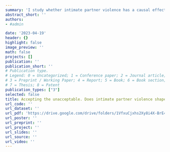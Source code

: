 ```yaml
---
summary: 'I study whether intimate partner violence has a causal effect on victims’ tolerance towards it in a context where divorce is very costly. First, I show theoretically that tolerance of violence can serve as a coping mechanism, particularly under prolonged exposure to abuse. I empirically test this hypothesis in the context of India. To do so, I leverage variations in the minimum legal drinking, employing a regression discontinuity design and an event study approach. The findings show a 4-5 percentage points increase in wives’ likelihood of experiencing IPV as their husbands attain the legal drinking age. In the short-run, this does not lead to a change in wives IPV tolerance. To study the effect of prolonged exposure to IPV on attitudes, I compare couples living in states with different legal drinking ages. I find that earlier legal drinking increases the exposure to violence by up to 6 months, which in turn leads to a 0.3 standard deviation increase in wives’ tolerance towards violence. These findings suggest that the longer the exposure to violence, the more the victims may normalise and justify violence inflicted on them as a coping mechanism.'
abstract_short: ''
authors:
- #admin

date: '2023-04-19'
header: {}
highlight: false
image_preview: ''
math: false
projects: []
publication: ''
publication_short: ''
# Publication type.
# Legend: 0 = Uncategorized; 1 = Conference paper; 2 = Journal article;
# 3 = Preprint / Working Paper; 4 = Report; 5 = Book; 6 = Book section;
# 7 = Thesis; 8 = Patent
publication_types: ["3"]
selected: false
title: Accepting the unacceptable. Does intimate partner violence shape the tolerance of violence? (Job Market Paper)
url_code: ''
url_dataset: ''
url_pdf: 'https://drive.google.com/drive/folders/1VfxuCjxhs2Xy8i4X-BrE47SDrx2p9tAR'
url_poster: ''
url_preprint: ''
url_project: ''
url_slides: ''
url_source: ''
url_video: ''
---
```

